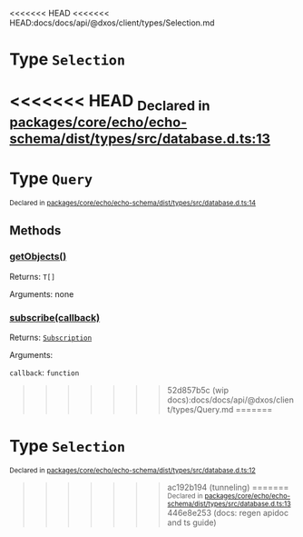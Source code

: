 <<<<<<< HEAD
<<<<<<< HEAD:docs/docs/api/@dxos/client/types/Selection.md
# Type `Selection`
<<<<<<< HEAD
<sub>Declared in [packages/core/echo/echo-schema/dist/types/src/database.d.ts:13]()</sub>
=======
# Type `Query`
<sub>Declared in [packages/core/echo/echo-schema/dist/types/src/database.d.ts:14]()</sub>




## Methods
### [getObjects()]()


Returns: <code>T[]</code>

Arguments: none

### [subscribe(callback)]()


Returns: <code>[Subscription](/api/@dxos/client/types/Subscription)</code>

Arguments: 

`callback`: <code>function</code>
>>>>>>> 52d857b5c (wip docs):docs/docs/api/@dxos/client/types/Query.md
=======
# Type `Selection`
<sub>Declared in [packages/core/echo/echo-schema/dist/types/src/database.d.ts:12]()</sub>
>>>>>>> ac192b194 (tunneling)
=======
<sub>Declared in [packages/core/echo/echo-schema/dist/types/src/database.d.ts:13]()</sub>
>>>>>>> 446e8e253 (docs: regen apidoc and ts guide)
